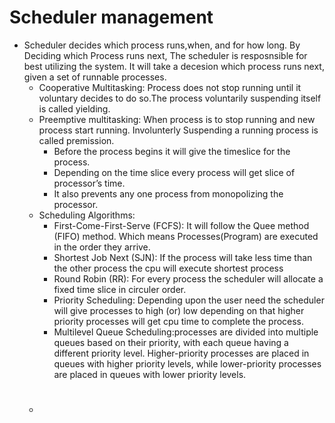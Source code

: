 # Scheduler management 
- Scheduler decides which process runs,when, and for how long. By Deciding which Process runs next, The scheduler is resposnsible for best utilizing the system. It will take a decesion which process runs next, given a set of runnable processes.
    - Cooperative Multitasking: Process does not stop running until it voluntary decides to do so.The process voluntarily suspending itself is called yielding.
    - Preemptive multitasking: When process is to stop running and new process start running. Involunterly Suspending a running process is called premission.
        - Before the process begins it will give the timeslice for the process.
        - Depending on the time slice every process will get slice of processor’s time.
        - It also prevents any one process from monopolizing the processor.
    - Scheduling Algorithms:
        - First-Come-First-Serve (FCFS): It will follow the Quee method (FIFO) method. Which means Processes(Program) are executed in the order they arrive.
        - Shortest Job Next (SJN): If the process will take less time than the other process the cpu will execute shortest process
        - Round Robin (RR): For every process the scheduler will allocate a fixed time slice in circuler order.
        - Priority Scheduling: Depending upon the user need the scheduler will give processes to high (or) low depending on that higher priority processes will get cpu time to complete the process.
        - Multilevel Queue Scheduling:processes are divided into multiple queues based on their priority, with each queue having a different priority level. Higher-priority processes are placed in queues with higher priority levels, while lower-priority processes are placed in queues with lower priority levels.
     - # 
